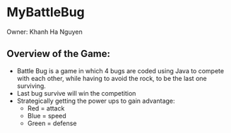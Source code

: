 # MyBattleBug

Owner: Khanh Ha Nguyen

## Overview of the Game: 
- Battle Bug is a game in which 4 bugs are coded using Java to compete with each other, while having to avoid the rock, to be the last one surviving.
- Last bug survive will win the competition
- Strategically getting the power ups to gain advantage:
  - Red = attack
  - Blue = speed
  - Green = defense

